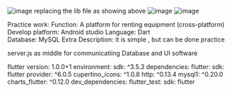 ![image](https://github.com/user-attachments/assets/7224890e-be7c-4ed7-8504-47c78e55e61b)
replacing  the lib file as showing above
![image](https://github.com/user-attachments/assets/6cba4df7-780e-44eb-869a-d6b6deca7538)
![image](https://github.com/user-attachments/assets/426f9a82-7fec-4a68-b44d-eb87ae226485)

Practice work: 
Function: A platform for renting equipment (cross-platform) 
Develop platform:  Android studio
Language: Dart  
Database: MySQL
Extra Description: it is simple , but can be done practice

server.js   as  middle
for communicatiing Database and UI software 

flutter version: 1.0.0+1
environment:
  sdk: ^3.5.3
dependencies:
  flutter:
    sdk: flutter
  provider: ^6.0.5
  cupertino_icons: ^1.0.8
  http: ^0.13.4
  mysql1: ^0.20.0
  charts_flutter: ^0.12.0
dev_dependencies:
  flutter_test:
    sdk: flutter
